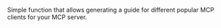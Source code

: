 Simple function that allows generating a guide for different popular MCP clients for your MCP server.
